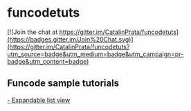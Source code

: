 funcodetuts
===========

[![Join the chat at https://gitter.im/CatalinPrata/funcodetuts](https://badges.gitter.im/Join%20Chat.svg)](https://gitter.im/CatalinPrata/funcodetuts?utm_source=badge&utm_medium=badge&utm_campaign=pr-badge&utm_content=badge)

Funcode sample tutorials
------------------------

[- Expandable list view](https://github.com/CatalinPrata/funcodetuts/tree/master/Miscellaneous/Miscellaneous/app/src/main/java/ro/funcode/miscellaneous/expandable_list_view)
